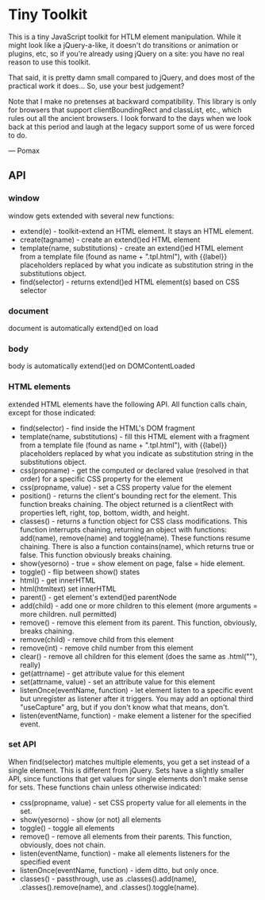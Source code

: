 Tiny Toolkit
============

This is a tiny JavaScript toolkit for HTLM element manipulation.
While it might look like a jQuery-a-like, it doesn't do transitions
or animation or plugins, etc, so if you're already using jQuery
on a site: you have no real reason to use this toolkit.

That said, it is pretty damn small compared to jQuery, and does 
most of the practical work it does... So, use your best judgement?

Note that I make no pretenses at backward compatibility.
This library is only for browsers that support clientBoundingRect
and classList, etc., which rules out all the ancient browsers. I
look forward to the days when we look back at this period and
laugh at the legacy support some of us were forced to do.

— Pomax

API
---

### window

window gets extended with several new functions:

  * extend(e) - toolkit-extend an HTML element. It stays an HTML element.
  * create(tagname) - create an extend()ed HTML element
  * template(name, substitutions) - create an extend()ed HTML element from
                                   a template file (found as name + ".tpl.html"),
                                   with {{label}} placeholders replaced by
                                   what you indicate as substitution string
                                   in the substitutions object.
  * find(selector) - returns extend()ed HTML element(s) based on CSS selector

### document

document is automatically extend()ed on load

### body

body is automatically extend()ed on DOMContentLoaded

### HTML elements

extended HTML elements have the following API. All function calls chain,
except for those indicated:

  * find(selector) - find inside the HTML's DOM fragment
  * template(name, substitutions) - fill this HTML element with a fragment from
                                    a template file (found as name + ".tpl.html"),
                                    with {{label}} placeholders replaced by
                                    what you indicate as substitution string
                                    in the substitutions object.
  * css(propname) - get the computed or declared value (resolved in that order)
                    for a specific CSS property for the element
  * css(propname, value) - set a CSS property value for the element
  * position() - returns the client's bounding rect for the element. This function
                 breaks chaining. The object returned is a clientRect with properties
                 left, right, top, bottom, width, and height.
  * classes() - returns a function object for CSS class modifications. This function
                interrupts chaining, returning an object with functions: add(name),
                remove(name) and toggle(name). These functions resume chaining. There
                is also a function contains(name), which returns true or false. This
                function obviously breaks chaining.
  * show(yesorno) - true = show element on page, false = hide element.
  * toggle() - flip between show() states
  * html() - get innerHTML
  * html(htmltext) set innerHTML
  * parent() - get element's extend()ed parentNode
  * add(child) - add one or more children to this element (more arguments = more children. null permitted)
  * remove() - remove this element from its parent. This function, obviously, breaks chaining.
  * remove(child) - remove child from this element
  * remove(int) - remove child number <int> from this element
  * clear() - remove all children for this element (does the same as .html(""), really)
  * get(attrname) - get attribute value for this element
  * set(attrname, value) - set an attribute value for this element
  * listenOnce(eventName, function) - let element listen to a specific event
                                      but unregister as listener after it triggers.
                                      You may add an optional third "useCapture" arg,
                                      but if you don't know what that means, don't.
  * listen(eventName, function) - make element a listener for the specified event.


### set API

When find(selector) matches multiple elements, you get a set instead of a single
element. This is different from jQuery. Sets have a slightly smaller API, since
functions that get values for single elements don't make sense for sets. These
functions chain unless otherwise indicated:

  * css(propname, value) - set CSS property value for all elements in the set.
  * show(yesorno) - show (or not) all elements
  * toggle() - toggle all elements
  * remove() - remove all elements from their parents. This function, obviously, does not chain.
  * listen(eventName, function) - make all elements listeners for the specified event
  * listenOnce(eventName, function) - idem ditto, but only once.
  * classes() - passthrough, use as .classes().add(name), .classes().remove(name), and
                .classes().toggle(name).


